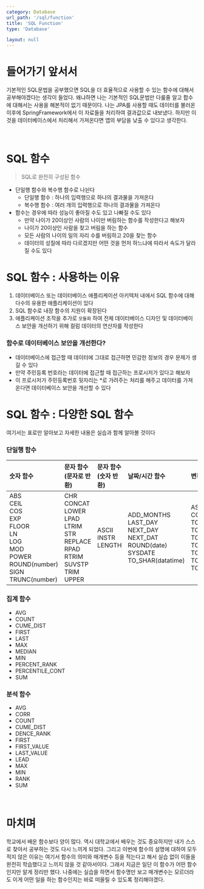 ```yaml
---
category: Database
url_path: '/sql/function'
title: 'SQL Function'
type: 'Database'

layout: null
---
```


# 들어가기 앞서서

기본적인 SQL문법을 공부했으면 SQL을 더 효율적으로 사용할 수 있는 함수에 대해서 공부해야겠다는 생각이 들었다.
왜냐하면 나는 기본적인 SQL문법만 다룰줄 알고 합수에 대해서는 사용을 해본적이 없기 때문이다. 나는 JPA를 사용할 때도 데이터를 불러온 이후에
SpringFramework에서 이 자료들을 처리하여 결과값으로 내보냈다. 하지만 이것을 데이터베이스에서 처리해서 가져온다면 앱의 부담을 낮출 수 있다고 생각한다.

<br>

# SQL 함수

> SQL로 완전히 구성된 함수

* 단일행 함수와 복수행 함수로 나뉜다
    * 단일행 함수 : 하나의 입력행으로 하나의 결과물을 가져온다
    * 복수행 함수 : 여러 개의 입력행으로 하나의 결과물을 가져온다
* 함수는 경우에 따라 성능이 좋아질 수도 있고 나빠질 수도 있다
    * 만약 나이가 20이상인 사람의 나이만 버림하는 함수를 작성한다고 해보자
    * 나이가 20이상인 사람을 찾고 버림을 하는 함수
    * 모든 사람의 나이의 일의 자리 수를 버림하고 20을 찾는 함수
    * 데이터의 성질에 따라 다르겠지만 어떤 것을 먼저 하느냐에 따라서 속도가 달라질 수도 있다

# SQL 함수 : 사용하는 이유

1. 데이터베이스 또는 데이터베이스 애플리케이션 아키텍처 내에서 SQL 함수에 대해 다수의 유용한 애플리케이션이 있다
2. SQL 함수로 내장 함수의 지원이 확장된다
3. 애플리케이션 조작을 추가로 `모듈화` 하여 전체 데이터베이스 디자인 및 데이터베이스 보안을 개선하기 위해 컬럼 데이터의 연산자를 작성한다

### 함수로 데이터베이스 보안을 개선한다?

* 데이터베이스에 접근할 때 데이터에 그대로 접근하면 민감한 정보의 경우 문제가 생길 수 있다
* 만약 주민등록 번호라는 데이터에 접근할 때 접근하는 프로시저가 있다고 해보자
* 이 프로시저가 주민등록번호 뒷자리는 *로 가려주는 처리를 해주고 데이터를 가져온다면 데이터베이스 보안을 개선할 수 있다

# SQL 함수 : 다양한 SQL 함수

여기서는 표로만 알아보고 자세한 내용은 실습과 함께 알아볼 것이다

### 단일행 함수

| 숫자 함수                                                                                                                | 문자 함수(문자로 반환)                                                                                                    | 문자 함수(숫자 반환)               | 날짜/시간 함수                                                                                            | 변환 함수                                                                                                                                                    | 인코딩과 디코딩                  | NULL 관련 함수                  |
|:---------------------------------------------------------------------------------------------------------------------|:-----------------------------------------------------------------------------------------------------------------|:---------------------------|:----------------------------------------------------------------------------------------------------|:---------------------------------------------------------------------------------------------------------------------------------------------------------|:--------------------------|:----------------------------|
| ABS<br/>CEIL<br/>COS<br/>EXP<br/>FLOOR<br/>LN<br/>LOG<br/>MOD<br/>POWER<br/>ROUND(number)<br/>SIGN<br/>TRUNC(number) | CHR<br/>CONCAT<br/>LOWER<br/>LPAD<br/>LTRIM<br/>STR<br/>REPLACE<br/>RPAD<br/>RTRIM<br/>SUVSTP<br/>TRIM<br/>UPPER | ASCII<br/>INSTR<br/>LENGTH | ADD_MONTHS<br/>LAST_DAY<br/>NEXT_DAY<br/>NEXT_DAT<br/>ROUND(date)<br/>SYSDATE<br/>TO_SHAR(datatime) | ASCIISTR<br/>CONVSER<br/>TO_BINARY_DOUBLE<br/>TO_BINARY_FLOAT<br/>TO_CHAR(character)<br/>TO_SHAR(datatime)<br/>TO_CHAR(number)<br/>TO_DATE<br/>TO_NUMBER | DECODE<br/>DUMP<br/>VSIZE | COALESCE<br/>NULLIF<br/>NVL |

### 집계 함수

* AVG
* COUNT
* CUME_DIST
* FIRST
* LAST
* MAX
* MEDIAN
* MIN
* PERCENT_RANK
* PERCENTILE_CONT
* SUM

### 분석 함수

* AVG
* CORR
* COUNT
* CUME_DIST
* DENCE_RANK
* FIRST
* FIRST_VALUE
* LAST_VALUE
* LEAD
* MAX
* MIN
* RANK
* SUM

<br>

# 마치며

학교에서 배운 함수보다 양이 많다. 역시 대학교에서 배우는 것도 중요하지만 내가 스스로 찾아서 공부하는 것도 다시 느끼게 되었다.
그리고 이번에 함수의 설명에 대하여 모두 적지 않은 이유는 여기서 함수의 의미와 매개변수 등을 적는다고 해서 실습 없이 이들을 완전히 학습했다고 느끼지 않을 것 같아서이다.
그래서 지금은 일단 이 함수가 어떤 함수인지만 알게 정리만 했다. 나중에는 실습을 하면서 함수명만 보고 매개변수는 모르더라도 이게 어떤 일을 하는 함수인지는 바로 떠올릴 수 있도록 정리해야겠다.